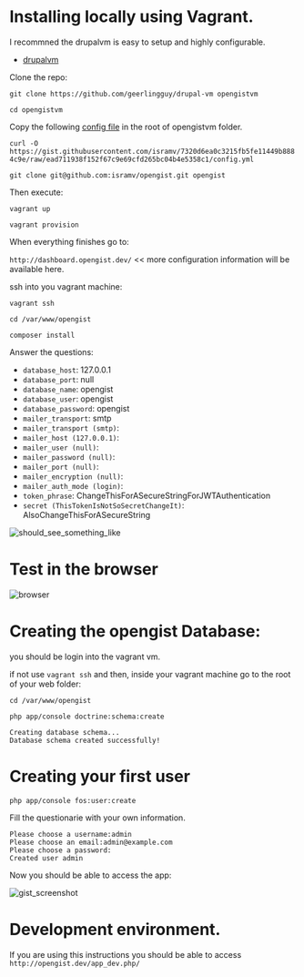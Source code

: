 # Installing locally using Vagrant.

I recommned the drupalvm is easy to setup and highly configurable.

- [drupalvm](https://github.com/geerlingguy/drupal-vm)

Clone the repo:

`git clone https://github.com/geerlingguy/drupal-vm opengistvm`

`cd opengistvm`

Copy the following [config file](https://gist.github.com/isramv/7320d6ea0c3215fb5fe11449b8884c9e) in the root of opengistvm folder.

`curl -O https://gist.githubusercontent.com/isramv/7320d6ea0c3215fb5fe11449b8884c9e/raw/ead711938f152f67c9e69cfd265bc04b4e5358c1/config.yml`

`git clone git@github.com:isramv/opengist.git opengist`

Then execute:

`vagrant up`

`vagrant provision`

When everything finishes go to:

`http://dashboard.opengist.dev/` << more configuration information will be available here.

ssh into you vagrant machine:

`vagrant ssh`

`cd /var/www/opengist`

`composer install`

Answer the questions:

- `database_host`: 127.0.0.1
- `database_port`: null
- `database_name`: opengist
- `database_user`: opengist
- `database_password`: opengist
- `mailer_transport`: smtp
- `mailer_transport (smtp)`:
- `mailer_host (127.0.0.1)`:
- `mailer_user (null)`:
- `mailer_password (null)`:
- `mailer_port (null)`:
- `mailer_encryption (null)`:
- `mailer_auth_mode (login)`:
- `token_phrase`: ChangeThisForASecureStringForJWTAuthentication
- `secret (ThisTokenIsNotSoSecretChangeIt)`: AlsoChangeThisForASecureString

![should_see_something_like](https://www.evernote.com/l/Ar-EAIR7_rRKeJAoHnl83oeu4bY4gkKg22UB/image.png)

# Test in the browser

![browser](https://www.evernote.com/l/Ar8lAuSaZ6VC46XqPv4SoCHOh_0AxJruI7sB/image.png)

# Creating the opengist Database:

you should be login into the vagrant vm.

if not use `vagrant ssh` and then, inside your vagrant machine go to the root of your web folder:

`cd /var/www/opengist`

`php app/console doctrine:schema:create`

```
Creating database schema...
Database schema created successfully!
```

# Creating your first user

`php app/console fos:user:create`

Fill the questionarie with your own information.

```
Please choose a username:admin
Please choose an email:admin@example.com
Please choose a password:
Created user admin
```
Now you should be able to access the app:

![gist_screenshot](https://www.evernote.com/l/Ar-AtgP6M41K045pR-lSD48ZWEaCUExxrDMB/image.png)

# Development environment.

If you are using this instructions you should be able to access `http://opengist.dev/app_dev.php/`

